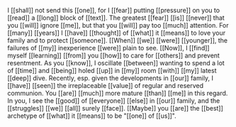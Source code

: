 I [[shall]] not send this [[one]], for I [[fear]] putting [[pressure]] on you to [[read]] a [[long]] block of [[text]]. The greatest [[fear]] [[is]] [[never]] that you [[will]] ignore [[me]], but that you [[will]] pay too [[much]] attention. For [[many]] [[years]] I [[have]] [[thought]] of [[what]] it [[means]] to love your family and to protect [[someone]]. [[When]] [[we]] [[were]] [[younger]], the failures of [[my]] inexperience [[were]] plain to see. [[Now]], I [[find]] myself [[learning]] [[from]] you [[how]] to care for [[others]] and prevent resentment. As you [[know]], I oscillate [[between]] wanting to spend a lot of [[time]] and [[being]] holed [[up]] in [[my]] room [[with]] [[my]] latest [[deep]] dive. Recently, esp. given the developments in [[our]] family, I [[have]] [[seen]] the irreplaceable [[value]] of regular and reserved communion. You [[are]] [[much]] more mature [[than]] [[me]] in this regard. In you, I see the [[good]] of [[everyone]] [[else]] in [[our]] family, and the [[struggles]] [[we]] [[all]] surely [[face]]. [[Maybe]] you [[are]] the [[best]] archetype of [[what]] it [[means]] to be "[[one]] of [[us]]". 